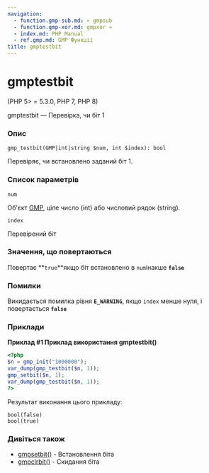 ```yaml
---
navigation:
  - function.gmp-sub.md: « gmpsub
  - function.gmp-xor.md: gmpxor »
  - index.md: PHP Manual
  - ref.gmp.md: GMP Функції
title: gmptestbit
---
```

# gmptestbit

(PHP 5> = 5.3.0, PHP 7, PHP 8)

gmptestbit — Перевірка, чи біт 1

### Опис

```methodsynopsis
gmp_testbit(GMP|int|string $num, int $index): bool
```

Перевіряє, чи встановлено заданий біт 1.

### Список параметрів

`num`

Об'єкт [GMP](class.gmp.md), ціле число (int) або числовий рядок (string).

`index`

Перевірений біт

### Значення, що повертаються

Повертає \*\*`true`\*\*якщо біт встановлено в `num`інакше **`false`**

### Помилки

Викидається помилка рівня **`E_WARNING`**, якщо `index` менше нуля, і повертається **`false`**

### Приклади

**Приклад #1 Приклад використання **gmptestbit()****

```php
<?php
$n = gmp_init("1000000");
var_dump(gmp_testbit($n, 1));
gmp_setbit($n, 1);
var_dump(gmp_testbit($n, 1));
?>
```

Результат виконання цього прикладу:

```
bool(false)
bool(true)
```

### Дивіться також

-   [gmpsetbit()](function.gmp-setbit.md) - Встановлення біта
-   [gmpclrbit()](function.gmp-clrbit.md) - Скидання біта
